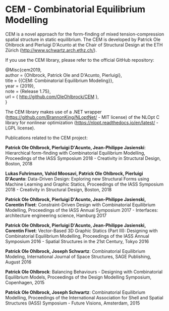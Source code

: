 # CEM - Combinatorial Equilibrium Modelling

CEM is a novel approach for the form-finding of mixed tension-compression spatial structure in static equilibrium. The CEM is developed by Patrick Ole Ohlbrock and Pierluigi D'Acunto at the Chair of Structural Design at the ETH Zürich (http://www.schwartz.arch.ethz.ch/).

If you use the CEM library, please refer to the official GitHub repository: <br/>

@Misc{cem2019,<br/>
  author = {Ohlbrock, Patrick Ole and D'Acunto, Pierluigi},<br/>
  title  = {{CEM: Combinatorial Equilibrium Modeling}},<br/>
  year   = {2019},<br/>
  note   = {Release 1.75},<br/>
  url    = { http://github.com/OleOhlbrock/CEM },<br/>
}<br/>


The CEM library makes use of a .NET wrapper (https://github.com/BrannonKing/NLoptNet/ - MIT license) of the NLOpt C library for nonlinear optimization (https://nlopt.readthedocs.io/en/latest/ - LGPL license).


Publications related to the CEM project:

__Patrick Ole Ohlbrock, Pierluigi D′Acunto, Jean-Philippe Jasienski__: Hierarchical form-finding with Combinatorial Equilibrium Modelling, Proceedings of the IASS Symposium 2018 - Creativity in Structural Design, Boston, 2018 

__Lukas Fuhrimann, Vahid Moosavi, Patrick Ole Ohlbrock, Pierluigi D′Acunto__: Data-Driven Design: Exploring new Structural Forms using Machine Learning and Graphic Statics, Proceedings of the IASS Symposium 2018 - Creativity in Structural Design, Boston, 2018

__Patrick Ole Ohlbrock, Pierluigi D′Acunto, Jean-Philippe Jasienski, Corentin Fivet__: Constraint-Driven Design with Combinatorial Equilibrium Modelling, Proceedings of the IASS Annual Symposium 2017 - Interfaces: architecture engineering science, Hamburg 2017

__Patrick Ole Ohlbrock, Pierluigi D′Acunto, Jean-Philippe Jasienski, Corentin Fivet__: Vector-Based 3D Graphic Statics (Part III): Designing with Combinatorial Equilibrium Modelling, Proceedings of the IASS Annual Symposium 2016 - Spatial Structures in the 21st Century, Tokyo 2016

__Patrick Ole Ohlbrock, Joseph Schwartz__: Combinatorial Equilibrium Modeling, International Journal of Space Structures, SAGE Publishing, August 2016

__Patrick Ole Ohlbrock__: Balancing Behaviours - Designing with Combinatorial Equilibrium Models, Proceedings of the Design Modelling Symposium, Copenhagen, 2015

__Patrick Ole Ohlbrock, Joseph Schwartz__: Combinatorial Equilibrium Modelling, Proceedings of the International Association for Shell and Spatial Structures (IASS) Symposium - Future Visions, Amsterdam, 2015
